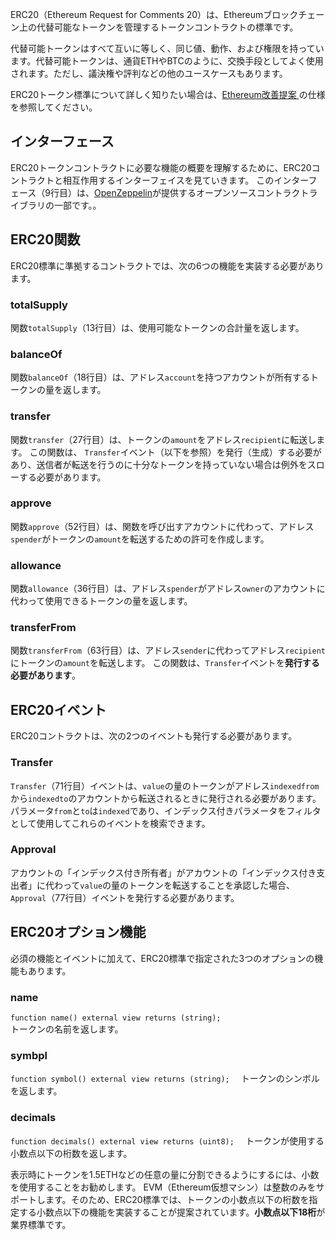 ERC20（Ethereum Request for Comments 20）は、Ethereumブロックチェーン上の代替可能なトークンを管理するトークンコントラクトの標準です。

代替可能トークンはすべて互いに等しく、同じ値、動作、および権限を持っています。代替可能トークンは、通貨ETHやBTCのように、交換手段としてよく使用されます。ただし、議決権や評判などの他のユースケースもあります。

ERC20トークン標準について詳しく知りたい場合は、<a href="https://eips.ethereum.org/EIPS/eip-20" target="_blank">Ethereum改善提案 </a>の仕様を参照してください。

## インターフェース
ERC20トークンコントラクトに必要な機能の概要を理解するために、ERC20コントラクトと相互作用するインターフェイスを見ていきます。
このインターフェース（9行目）は、<a href="https://github.com/OpenZeppelin/openzeppelin-contracts/blob/v4.4.0/contracts/token/ERC20/IERC20.sol" target =" _ blank ">OpenZeppelin</a>が提供するオープンソースコントラクトライブラリの一部です。。

## ERC20関数
ERC20標準に準拠するコントラクトでは、次の6つの機能を実装する必要があります。

### totalSupply
関数`totalSupply`（13行目）は、使用可能なトークンの合計量を返します。

### balanceOf
関数`balanceOf`（18行目）は、アドレス`account`を持つアカウントが所有するトークンの量を返します。

### transfer
関数`transfer`（27行目）は、トークンの`amount`をアドレス`recipient`に転送します。
この関数は、 `Transfer`イベント（以下を参照）を発行（生成）する必要があり、送信者が転送を行うのに十分なトークンを持っていない場合は例外をスローする必要があります。

### approve
関数`approve`（52行目）は、関数を呼び出すアカウントに代わって、アドレス`spender`がトークンの`amount`を転送するための許可を作成します。

### allowance
関数`allowance`（36行目）は、アドレス`spender`がアドレス`owner`のアカウントに代わって使用できるトークンの量を返します。

### transferFrom
関数`transferFrom`（63行目）は、アドレス`sender`に代わってアドレス`recipient`にトークンの`amount`を転送します。
この関数は、`Transfer`イベントを**発行する必要があります**。

## ERC20イベント
ERC20コントラクトは、次の2つのイベントも発行する必要があります。

### Transfer
`Transfer`（71行目）イベントは、`value`の量のトークンがアドレス`indexedfrom`から`indexedto`のアカウントから転送されるときに発行される必要があります。パラメータ`from`と`to`は`indexed`であり、インデックス付きパラメータをフィルタとして使用してこれらのイベントを検索できます。

### Approval
アカウントの「インデックス付き所有者」がアカウントの「インデックス付き支出者」に代わって`value`の量のトークンを転送することを承認した場合、`Approval`（77行目）イベントを発行する必要があります。

## ERC20オプション機能
必須の機能とイベントに加えて、ERC20標準で指定された3つのオプションの機能もあります。

### name
`function name() external view returns (string);`  
トークンの名前を返します。

### symbpl
`function symbol() external view returns (string);`　
トークンのシンボルを返します。

### decimals
`function decimals() external view returns (uint8);`　
トークンが使用する小数点以下の桁数を返します。

表示時にトークンを1.5ETHなどの任意の量に分割できるようにするには、小数を使用することをお勧めします。 EVM（Ethereum仮想マシン）は整数のみをサポートします。そのため、ERC20標準では、トークンの小数点以下の桁数を指定する小数点以下の機能を実装することが提案されています。**小数点以下18桁**が業界標準です。